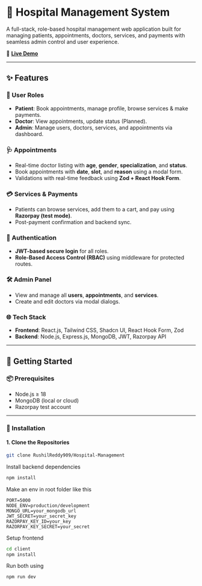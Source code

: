 # 🏥 Hospital Management System

A full-stack, role-based hospital management web application built for managing patients, appointments, doctors, services, and payments with seamless admin control and user experience.

🔗 [**Live Demo**](https://hospital-management-bmmd.onrender.com) 

---

## ✨ Features

### 👥 User Roles
- **Patient**: Book appointments, manage profile, browse services & make payments.
- **Doctor**: View appointments, update status (Planned).
- **Admin**: Manage users, doctors, services, and appointments via dashboard.

### 🩺 Appointments
- Real-time doctor listing with **age**, **gender**, **specialization**, and **status**.
- Book appointments with **date**, **slot**, and **reason** using a modal form.
- Validations with real-time feedback using **Zod + React Hook Form**.

### 💳 Services & Payments
- Patients can browse services, add them to a cart, and pay using **Razorpay (test mode)**.
- Post-payment confirmation and backend sync.

### 🔐 Authentication
- **JWT-based secure login** for all roles.
- **Role-Based Access Control (RBAC)** using middleware for protected routes.

### 🛠️ Admin Panel
- View and manage all **users**, **appointments**, and **services**.
- Create and edit doctors via modal dialogs.

### 🌐 Tech Stack
- **Frontend**: React.js, Tailwind CSS, Shadcn UI, React Hook Form, Zod
- **Backend**: Node.js, Express.js, MongoDB, JWT, Razorpay API

---

## 🚀 Getting Started

### 📦 Prerequisites

- Node.js ≥ 18
- MongoDB (local or cloud)
- Razorpay test account

---

### 🧱 Installation

#### 1. Clone the Repositories

```bash
git clone RushilReddy909/Hospital-Management
``` 

Install backend dependencies
```bash
npm install
```

Make an env in root folder like this
```env
PORT=5000
NODE_ENV=production/development
MONGO_URL=your_mongodb_url
JWT_SECRET=your_secret_key
RAZORPAY_KEY_ID=your_key
RAZORPAY_KEY_SECRET=your_secret
```

Setup frontend
```bash
cd client
npm install
```

Run both using
```bash
npm run dev
```


